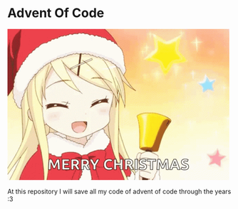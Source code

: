 # Advent Of Code

![ayaya](https://github.com/AriDevK/AdventOfCode/blob/main/assets/christmas-ayaya.gif)

At this repository I will save all my code of advent of code through the years :3
